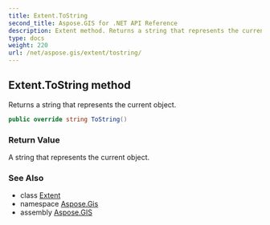 ```yaml
---
title: Extent.ToString
second_title: Aspose.GIS for .NET API Reference
description: Extent method. Returns a string that represents the current object
type: docs
weight: 220
url: /net/aspose.gis/extent/tostring/
---
```

## Extent.ToString method

Returns a string that represents the current object.

```csharp
public override string ToString()
```

### Return Value

A string that represents the current object.

### See Also

* class [Extent](../)
* namespace [Aspose.Gis](../../extent/)
* assembly [Aspose.GIS](../../../)


